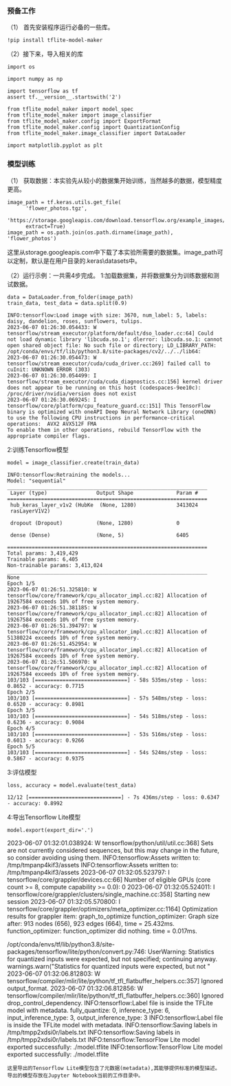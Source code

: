 ### 预备工作
（1） 首先安装程序运行必备的一些库。
```
!pip install tflite-model-maker
```
（2）接下来，导入相关的库
```
import os

import numpy as np

import tensorflow as tf
assert tf.__version__.startswith('2')

from tflite_model_maker import model_spec
from tflite_model_maker import image_classifier
from tflite_model_maker.config import ExportFormat
from tflite_model_maker.config import QuantizationConfig
from tflite_model_maker.image_classifier import DataLoader

import matplotlib.pyplot as plt
```

### 模型训练
（1） 获取数据：本实验先从较小的数据集开始训练，当然越多的数据，模型精度更高。
```
image_path = tf.keras.utils.get_file(
      'flower_photos.tgz',
      'https://storage.googleapis.com/download.tensorflow.org/example_images/flower_photos.tgz',
      extract=True)
image_path = os.path.join(os.path.dirname(image_path), 'flower_photos')
```
这里从storage.googleapis.com中下载了本实验所需要的数据集。image_path可以定制，默认是在用户目录的.keras\datasets中。

（2）运行示例：一共需4步完成。
1:加载数据集，并将数据集分为训练数据和测试数据。
```
data = DataLoader.from_folder(image_path)
train_data, test_data = data.split(0.9)
```
```
INFO:tensorflow:Load image with size: 3670, num_label: 5, labels: daisy, dandelion, roses, sunflowers, tulips.
2023-06-07 01:26:30.054433: W tensorflow/stream_executor/platform/default/dso_loader.cc:64] Could not load dynamic library 'libcuda.so.1'; dlerror: libcuda.so.1: cannot open shared object file: No such file or directory; LD_LIBRARY_PATH: /opt/conda/envs/tf/lib/python3.8/site-packages/cv2/../../lib64:
2023-06-07 01:26:30.054473: W tensorflow/stream_executor/cuda/cuda_driver.cc:269] failed call to cuInit: UNKNOWN ERROR (303)
2023-06-07 01:26:30.054499: I tensorflow/stream_executor/cuda/cuda_diagnostics.cc:156] kernel driver does not appear to be running on this host (codespaces-9ee10c): /proc/driver/nvidia/version does not exist
2023-06-07 01:26:30.069245: I tensorflow/core/platform/cpu_feature_guard.cc:151] This TensorFlow binary is optimized with oneAPI Deep Neural Network Library (oneDNN) to use the following CPU instructions in performance-critical operations:  AVX2 AVX512F FMA
To enable them in other operations, rebuild TensorFlow with the appropriate compiler flags.
```
2:训练Tensorflow模型
```
model = image_classifier.create(train_data)
```

```
INFO:tensorflow:Retraining the models...
Model: "sequential"
_________________________________________________________________
 Layer (type)                Output Shape              Param #   
=================================================================
 hub_keras_layer_v1v2 (HubKe  (None, 1280)             3413024   
 rasLayerV1V2)                                                   
                                                                 
 dropout (Dropout)           (None, 1280)              0         
                                                                 
 dense (Dense)               (None, 5)                 6405      
                                                                 
=================================================================
Total params: 3,419,429
Trainable params: 6,405
Non-trainable params: 3,413,024
_________________________________________________________________
None
Epoch 1/5
2023-06-07 01:26:51.325810: W tensorflow/core/framework/cpu_allocator_impl.cc:82] Allocation of 19267584 exceeds 10% of free system memory.
2023-06-07 01:26:51.381185: W tensorflow/core/framework/cpu_allocator_impl.cc:82] Allocation of 19267584 exceeds 10% of free system memory.
2023-06-07 01:26:51.394797: W tensorflow/core/framework/cpu_allocator_impl.cc:82] Allocation of 51380224 exceeds 10% of free system memory.
2023-06-07 01:26:51.452954: W tensorflow/core/framework/cpu_allocator_impl.cc:82] Allocation of 19267584 exceeds 10% of free system memory.
2023-06-07 01:26:51.506970: W tensorflow/core/framework/cpu_allocator_impl.cc:82] Allocation of 19267584 exceeds 10% of free system memory.
103/103 [==============================] - 58s 535ms/step - loss: 0.8652 - accuracy: 0.7715
Epoch 2/5
103/103 [==============================] - 57s 548ms/step - loss: 0.6520 - accuracy: 0.8981
Epoch 3/5
103/103 [==============================] - 54s 518ms/step - loss: 0.6236 - accuracy: 0.9084
Epoch 4/5
103/103 [==============================] - 53s 516ms/step - loss: 0.6013 - accuracy: 0.9266
Epoch 5/5
103/103 [==============================] - 54s 524ms/step - loss: 0.5867 - accuracy: 0.9375
```

3:评估模型
```
loss, accuracy = model.evaluate(test_data)
```

```
12/12 [==============================] - 7s 436ms/step - loss: 0.6347 - accuracy: 0.8992
```

4:导出Tensorflow Lite模型
```
model.export(export_dir='.')
```
2023-06-07 01:32:01.038924: W tensorflow/python/util/util.cc:368] Sets are not currently considered sequences, but this may change in the future, so consider avoiding using them.
INFO:tensorflow:Assets written to: /tmp/tmpanp4kif3/assets
INFO:tensorflow:Assets written to: /tmp/tmpanp4kif3/assets
2023-06-07 01:32:05.523797: I tensorflow/core/grappler/devices.cc:66] Number of eligible GPUs (core count >= 8, compute capability >= 0.0): 0
2023-06-07 01:32:05.524011: I tensorflow/core/grappler/clusters/single_machine.cc:358] Starting new session
2023-06-07 01:32:05.570800: I tensorflow/core/grappler/optimizers/meta_optimizer.cc:1164] Optimization results for grappler item: graph_to_optimize
  function_optimizer: Graph size after: 913 nodes (656), 923 edges (664), time = 25.432ms.
  function_optimizer: function_optimizer did nothing. time = 0.017ms.

/opt/conda/envs/tf/lib/python3.8/site-packages/tensorflow/lite/python/convert.py:746: UserWarning: Statistics for quantized inputs were expected, but not specified; continuing anyway.
  warnings.warn("Statistics for quantized inputs were expected, but not "
2023-06-07 01:32:06.812803: W tensorflow/compiler/mlir/lite/python/tf_tfl_flatbuffer_helpers.cc:357] Ignored output_format.
2023-06-07 01:32:06.812856: W tensorflow/compiler/mlir/lite/python/tf_tfl_flatbuffer_helpers.cc:360] Ignored drop_control_dependency.
INFO:tensorflow:Label file is inside the TFLite model with metadata.
fully_quantize: 0, inference_type: 6, input_inference_type: 3, output_inference_type: 3
INFO:tensorflow:Label file is inside the TFLite model with metadata.
INFO:tensorflow:Saving labels in /tmp/tmpp2xdsi0r/labels.txt
INFO:tensorflow:Saving labels in /tmp/tmpp2xdsi0r/labels.txt
INFO:tensorflow:TensorFlow Lite model exported successfully: ./model.tflite
INFO:tensorflow:TensorFlow Lite model exported successfully: ./model.tflite
```
这里导出的Tensorflow Lite模型包含了元数据(metadata),其能够提供标准的模型描述。导出的模型存放在Jupyter Notebook当前的工作目录中。


